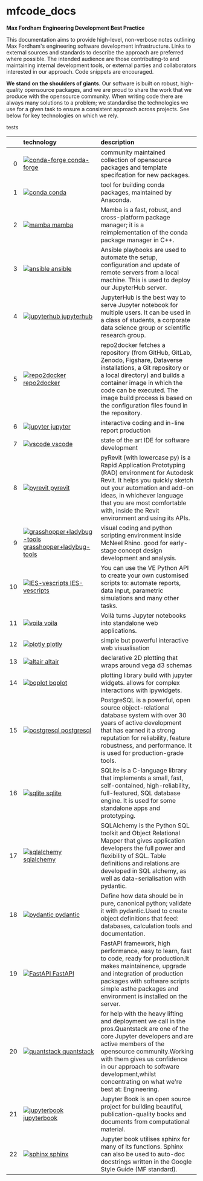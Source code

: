 
# mfcode_docs

**Max Fordham Engineering Development Best Practice**

This documentation aims to provide high-level, non-verbose notes outlining Max Fordham's engineering software development infrastructure.
Links to external sources and standards to describe the approach are preferred where possible.
The intended audience are those contributing-to and maintaining internal development tools, or external parties and collaborators interested in our approach.
Code snippets are encouraged.

**We stand on the shoulders of giants**. Our software is built on robust, high-quality opensource packages, and we are proud to share the work that we produce with the opensource community.
When writing code there are always many solutions to a problem;
we standardise the technologies we use for a given task to ensure a consistent approach across projects. See below for key technologies on which we rely.

tests

|    | technology                                                                                                                                            | description                                                                                                                                                                                                                                                                                                    |
|---:|:------------------------------------------------------------------------------------------------------------------------------------------------------|:---------------------------------------------------------------------------------------------------------------------------------------------------------------------------------------------------------------------------------------------------------------------------------------------------------------|
|  0 | [![conda-forge](images/conda-forge-icon.png)  conda-forge](https://conda-forge.org/)                                                                  | community maintained collection of opensource packages and template specifcation for new packages.                                                                                                                                                                                                             |
|  1 | [![conda](images/conda-icon.png)  conda](https://docs.conda.io/en/latest/conda-build.html)                                                            | tool for building conda packages, maintained by Anaconda.                                                                                                                                                                                                                                                      |
|  2 | [![mamba](images/mamba-icon.png)  mamba](https://github.com/mamba-org/mamba)                                                                          | Mamba is a fast, robust, and cross-platform package manager; it is a reimplementation of the conda package manager in C++.                                                                                                                                                                                     |
|  3 | [![ansible](images/ansible-icon.png)  ansible](https://docs.ansible.com/)                                                                             | Ansible playbooks are used to automate the setup, configuration and update of remote servers from a local machine. This is used to deploy our JupyterHub server.                                                                                                                                               |
|  4 | [![jupyterhub](images/jupyterhub-icon.png)  jupyterhub](https://jupyterhub.readthedocs.io/en/stable/)                                                 | JupyterHub is the best way to serve Jupyter notebook for multiple users. It can be used in a class of students, a corporate data science group or scientific research group.                                                                                                                                   |
|  5 | [![repo2docker](images/repo2docker-icon.png)  repo2docker](https://repo2docker.readthedocs.io/en/latest/index.html)                                   | repo2docker fetches a repository (from GitHub, GitLab, Zenodo, Figshare, Dataverse installations, a Git repository or a local directory) and builds a container image in which the code can be executed. The image build process is based on the configuration files found in the repository.                  |
|  6 | [![jupyter](images/jupyter-icon.png)  jupyter](https://jupyter.org/)                                                                                  | interactive coding and in-line report production                                                                                                                                                                                                                                                               |
|  7 | [![vscode](images/vscode-icon.png)  vscode](https://code.visualstudio.com/)                                                                           | state of the art IDE for software development                                                                                                                                                                                                                                                                  |
|  8 | [![pyrevit](images/pyrevit-icon.png)  pyrevit](https://www.notion.so/pyrevitlabs/pyRevit-bd907d6292ed4ce997c46e84b6ef67a0)                            | pyRevit (with lowercase py) is a Rapid Application Prototyping (RAD) environment for Autodesk Revit. It helps you quickly sketch out your automation and add-on ideas, in whichever language that you are most comfortable with, inside the Revit environment and using its APIs.                              |
|  9 | [![grasshopper+ladybug-tools](images/grasshopper+ladybug-tools-icon.png)  grasshopper+ladybug-tools](https://www.food4rhino.com/en/app/ladybug-tools) | visual coding and python scripting environment inside McNeel Rhino. good for early-stage concept design development and analysis.                                                                                                                                                                              |
| 10 | [![IES-vescripts](images/IES-vescripts-icon.png)  IES-vescripts](https://www.iesve.com/software/python-scripting)                                     | You can use the VE Python API to create your own customised scripts to: automate reports, data input, parametric simulations and many other tasks.                                                                                                                                                             |
| 11 | [![voila](images/voila-icon.png)  voila](https://github.com/voila-dashboards/voila)                                                                   | Voilà turns Jupyter notebooks into standalone web applications.                                                                                                                                                                                                                                                |
| 12 | [![plotly](images/plotly-icon.png)  plotly](https://plotly.com/python/getting-started/)                                                               | simple but powerful interactive web visualisation                                                                                                                                                                                                                                                              |
| 13 | [![altair](images/altair-icon.png)  altair](https://altair-viz.github.io/)                                                                            | declarative 2D plotting that wraps around vega d3 schemas                                                                                                                                                                                                                                                      |
| 14 | [![bqplot](images/bqplot-icon.png)  bqplot](https://github.com/bqplot/bqplot)                                                                         | plotting library build with jupyter widgets. allows for complex interactions with ipywidgets.                                                                                                                                                                                                                  |
| 15 | [![postgresql](images/postgresql-icon.png)  postgresql](https://www.postgresql.org/)                                                                  | PostgreSQL is a powerful, open source object-relational database system with over 30 years of active development that has earned it a strong reputation for reliability, feature robustness, and performance. It is used for production-grade tools.                                                           |
| 16 | [![sqlite](images/sqlite-icon.png)  sqlite](https://www.sqlite.org/index.html)                                                                        | SQLite is a C-language library that implements a small, fast, self-contained, high-reliability, full-featured, SQL database engine. It is used for some standalone apps and prototyping.                                                                                                                       |
| 17 | [![sqlalchemy](images/sqlalchemy-icon.png)  sqlalchemy](https://www.sqlalchemy.org/)                                                                  | SQLAlchemy is the Python SQL toolkit and Object Relational Mapper that gives application developers the full power and flexibility of SQL. Table definitions and relations are developed in SQL alchemy, as well as data-serialisation with pydantic.                                                          |
| 18 | [![pydantic](images/pydantic-icon.png)  pydantic](https://pydantic-docs.helpmanual.io/)                                                               | Define how data should be in pure, canonical python; validate it with pydantic.Used to create object definitions that feed: databases, calculation tools and documentation.                                                                                                                                    |
| 19 | [![FastAPI](images/FastAPI-icon.png)  FastAPI](https://fastapi.tiangolo.com/)                                                                         | FastAPI framework, high performance, easy to learn, fast to code, ready for production.It makes maintainence, upgrade and integration of production packages with software scripts simple asthe packages and environment is installed on the server.                                                           |
| 20 | [![quantstack](images/quantstack-icon.png)  quantstack](https://quantstack.net/)                                                                      | for help with the heavy lifting and deployment we call in the pros.Quantstack are one of the core Jupyter developers and are active members of the opensource community.Working with them gives us confidence in our approach to software development,whilst concentrating on what we're best at: Engineering. |
| 21 | [![jupyterbook](images/jupyterbook-icon.png)  jupyterbook](https://jupyterbook.org/intro.html)                                                        | Jupyter Book is an open source project for building beautiful, publication-quality books and documents from computational material.                                                                                                                                                                            |
| 22 | [![sphinx](images/sphinx-icon.png)  sphinx](https://www.sphinx-doc.org/en/master/)                                                                    | Jupyter book utilises sphinx for many of its functions. Sphinx can also be used to auto-doc docstrings written in the Google Style Guide (MF standard).                                                                                                                                                        |